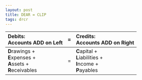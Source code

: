```yaml
---
layout: post
title: DEAR = CLIP
tags: drcr
---
```


| Debits: <br> Accounts ADD on Left |=| Credits: <br> Accounts ADD on Right |
|:----------|:-:|:-|
| **D**rawings + <br> **E**xpenses + <br> **A**ssets + <br> **R**eceivables |=| **C**apital + <br> **L**iabilities + <br> **I**ncome + <br> **P**ayables |
